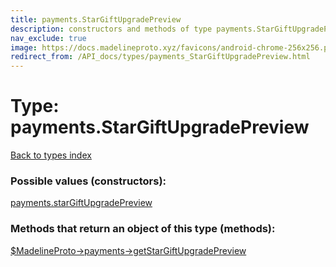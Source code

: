 ```yaml
---
title: payments.StarGiftUpgradePreview
description: constructors and methods of type payments.StarGiftUpgradePreview
nav_exclude: true
image: https://docs.madelineproto.xyz/favicons/android-chrome-256x256.png
redirect_from: /API_docs/types/payments_StarGiftUpgradePreview.html
---
```

# Type: payments.StarGiftUpgradePreview
[Back to types index](index.html)



### Possible values (constructors):

[payments.starGiftUpgradePreview](/API_docs/constructors/payments.starGiftUpgradePreview.html)  



### Methods that return an object of this type (methods):

[$MadelineProto->payments->getStarGiftUpgradePreview](/API_docs/methods/payments.getStarGiftUpgradePreview.html)  



